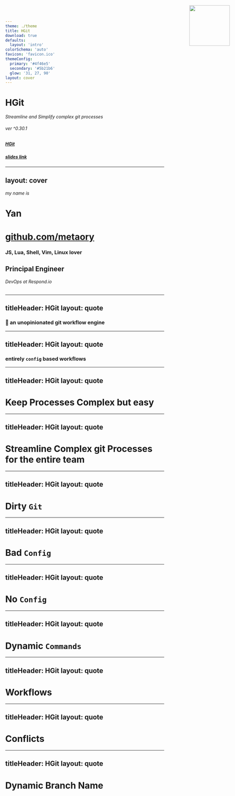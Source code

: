 ```yaml
---
theme: ./theme
title: HGit
download: true
defaults:
  layout: 'intro'
colorSchema: 'auto'
favicon: 'favicon.ico'
themeConfig:
  primary: '#4f46e5'
  secondary: '#5b21b6'
  glow: '31, 27, 90'
layout: cover
---
```


# HGit
<i>Streamline and Simplify complex git processes</i>

###### ver ^0.30.1
##### [HGit](https://github.com/metaory/hgit-cli/)

##### [slides link](https://metaory.github.io/hgit-talk/)

---
layout: cover
---

<img width="128" style="position: absolute; top: 20px; right: 20px;" src="/logo.png">

###### my name is
# Yan

# [github.com/metaory](https://github.com/metaory/)

### JS, Lua, Shell, Vim, Linux lover
## Principal Engineer

######  DevOps at Respond.io

---
titleHeader: HGit
layout: quote
---

###  an unopinionated git workflow **engine**

---
titleHeader: HGit
layout: quote
---

### entirely `config` based workflows 

---
titleHeader: HGit
layout: quote
---

# Keep Processes Complex but easy

---
titleHeader: HGit
layout: quote
---

# Streamline Complex git Processes for the entire team

---
titleHeader: HGit
layout: quote
---

# Dirty `Git`

---
titleHeader: HGit
layout: quote
---

# Bad  `Config`

---
titleHeader: HGit
layout: quote
---

# No  `Config`

---
titleHeader: HGit
layout: quote
---

# Dynamic  `Commands`

---
titleHeader: HGit
layout: quote
---

# Workflows

---
titleHeader: HGit
layout: quote
---

# Conflicts

---
titleHeader: HGit
layout: quote
---

# Dynamic Branch Name
